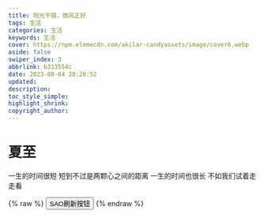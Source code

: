 ```yaml
---
title: 阳光不错，微风正好
tags: 生活
categories: 生活
keywords: 生活
cover: https://npm.elemecdn.com/akilar-candyassets/image/cover6.webp
aside: false
swiper_index: 3
abbrlink: b313554c
date: 2023-08-04 20:28:52
updated:
description:
toc_style_simple:
highlight_shrink:
copyright_author:
---
```


# 夏至
  一生的时间很短
  短到不过是两颗心之间的距离
  一生的时间也很长
  不如我们试着走走看

{% raw %} 
 <button type="button" onclick="SAONotify('Update','link start...','location.reload(true);')">SAO刷新按钮</button>
{% endraw %}
 
